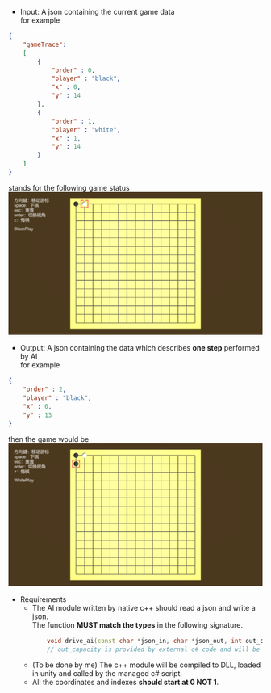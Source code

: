 - Input: A json containing the current game data  
for example
```json
{
    "gameTrace": 
    [
        {
            "order" : 0,
            "player" : "black",
            "x" : 0,
            "y" : 14
        },
        {
            "order" : 1,
            "player" : "white",
            "x" : 1,
            "y" : 14
        }
    ]
}
```
stands for the following game status  
![](./pictures/Snipaste_2018-05-22_10-19-51.png)  

- Output: A json containing the data which describes **one step** performed by AI  
for example
```json
{
    "order" : 2,
    "player" : "black",
    "x" : 0,
    "y" : 13   
}
```
then the game would be  
![](./pictures/Snipaste_2018-05-22_10-29-52.png)  

- Requirements  
    - The AI module written by native c++ should read a json and write a json.  
        The function **MUST match the types** in the following signature.
        ```c++
            void drive_ai(const char *json_in, char *json_out, int out_capacity);
            // out_capacity is provided by external c# code and will be 100
        ```
    - (To be done by me) The c++ module will be compiled to DLL, loaded in unity and called by the managed c# script.
    - All the coordinates and indexes **should start at 0 NOT 1**.